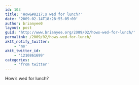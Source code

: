 ```yaml
---
id: 103
title: 'How&#8217;s wed for lunch?'
date: '2009-02-14T18:28:55-05:00'
author: brianyee0
layout: post
guid: 'http://www.brianyee.org/2009/02/hows-wed-for-lunch/'
permalink: /2009/02/hows-wed-for-lunch/
aktt_notify_twitter:
    - 'no'
aktt_twitter_id:
    - '1210861699'
categories:
    - 'from twitter'
---
```


How’s wed for lunch?